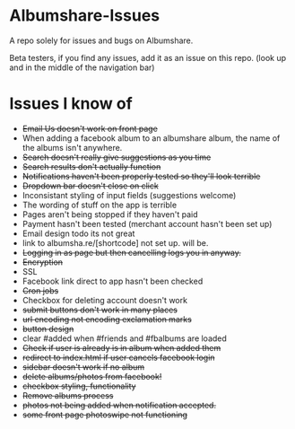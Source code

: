 Albumshare-Issues
=================

A repo solely for issues and bugs on Albumshare.

Beta testers, if you find any issues, add it as an issue on this repo. (look up and in the middle of the navigation bar)

Issues I know of
===============

* ~~Email Us doesn't work on front page~~
* When adding a facebook album to an albumshare album, the name of the albums isn't anywhere. 
* ~~Search doesn't really give suggestions as you time~~
* ~~Search results don't actually function~~
* ~~Notifications haven't been properly tested so they'll look terrible~~
* ~~Dropdown bar doesn't close on click~~
* Inconsistant styling of input fields (suggestions welcome)
* The wording of stuff on the app is terrible
* Pages aren't being stopped if they haven't paid
* Payment hasn't been tested (merchant account hasn't been set up)
* Email design todo its not great
* link to albumsha.re/[shortcode] not set up. will be.
* ~~Logging in as page but then cancelling logs you in anyway.~~
* ~~Encryption~~
* SSL
* Facebook link direct to app hasn't been checked
* ~~Cron jobs~~
* Checkbox for deleting account doesn't work
* ~~submit buttons don't work in many places~~
* ~~url encoding not encoding exclamation marks~~
* ~~button design~~
* clear #added when #friends and #fbalbums are loaded
* ~~Check if user is already is in album when added them~~
* ~~redirect to index.html if user cancels facebook login~~
* ~~sidebar doesn't work if no album~~
* ~~delete albums/photos from facebook!~~
* ~~checkbox styling, functionality~~
* ~~Remove albums process~~
* ~~photos not being added when notification accepted.~~
* ~~some front page photoswipe not functioning~~
